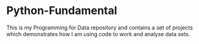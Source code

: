 # Python-Fundamental
 This is my Programming for Data repository and contains a set of projects which demonstrates how I am using code to work and analyse data sets.

